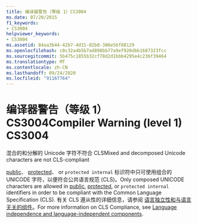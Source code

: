 ```yaml
---
title: 编译器警告（等级 1）CS3004
ms.date: 07/20/2015
f1_keywords:
- CS3004
helpviewer_keywords:
- CS3004
ms.assetid: 84aa3b44-42b7-4d31-82b8-386e56f88129
ms.openlocfilehash: c0c32a4b5b7ad898bb77a9ef920dbb1687323fcc
ms.sourcegitcommit: 5b475c1855b32cf78d2d1bbb4295e4c236f39464
ms.translationtype: MT
ms.contentlocale: zh-CN
ms.lasthandoff: 09/24/2020
ms.locfileid: "91167764"
---
```

# <a name="compiler-warning-level-1-cs3004"></a><span data-ttu-id="0a139-102">编译器警告（等级 1）CS3004</span><span class="sxs-lookup"><span data-stu-id="0a139-102">Compiler Warning (level 1) CS3004</span></span>

<span data-ttu-id="0a139-103">混合的和分解的 Unicode 字符不符合 CLS</span><span class="sxs-lookup"><span data-stu-id="0a139-103">Mixed and decomposed Unicode characters are not CLS-compliant</span></span>  
  
 <span data-ttu-id="0a139-104">[public](../language-reference/keywords/public.md)、 [protected](../language-reference/keywords/protected.md)、 or `protected internal` 标识符中只可使用组合的 UNICODE 字符，以便符合公共语言规范 (CLS)。</span><span class="sxs-lookup"><span data-stu-id="0a139-104">Only composed UNICODE characters are allowed in [public](../language-reference/keywords/public.md), [protected](../language-reference/keywords/protected.md), or `protected internal` identifiers in order to be compliant with the Common Language Specification (CLS).</span></span> <span data-ttu-id="0a139-105">有关 CLS 遵从性的详细信息，请参阅 [语言独立性和与语言无关的组件](../../standard/language-independence.md)。</span><span class="sxs-lookup"><span data-stu-id="0a139-105">For more information on CLS Compliance, see [Language independence and language-independent components](../../standard/language-independence.md).</span></span>

